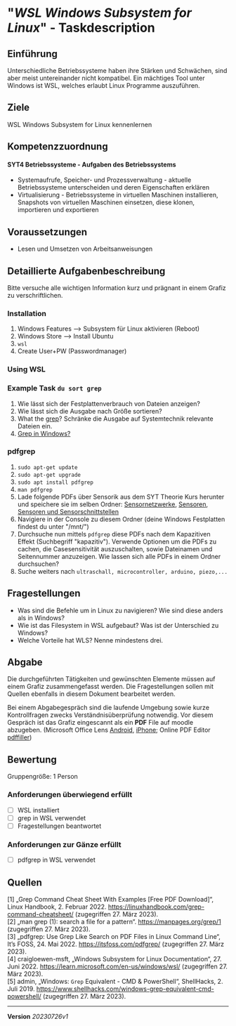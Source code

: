 # "*WSL Windows Subsystem for Linux*" - Taskdescription

## Einführung

Unterschiedliche Betriebssysteme haben ihre Stärken und Schwächen, sind aber meist untereinander nicht kompatibel. Ein mächtiges Tool unter Windows ist WSL, welches erlaubt Linux Programme auszuführen.

## Ziele

WSL Windows Subsystem for Linux kennenlernen


## Kompetenzzuordnung

#### SYT4 Betriebssysteme - Aufgaben des Betriebssystems

* Systemaufrufe, Speicher- und Prozessverwaltung - aktuelle Betriebssysteme unterscheiden und deren Eigenschaften erklären
* Virtualisierung - Betriebssysteme in virtuellen Maschinen installieren, Snapshots von virtuellen Maschinen einsetzen, diese klonen, importieren und exportieren

## Voraussetzungen

* Lesen und Umsetzen von Arbeitsanweisungen

## Detaillierte Aufgabenbeschreibung
Bitte versuche alle wichtigen Information kurz und prägnant in einem Grafiz zu verschriftlichen.

### Installation
1. Windows Features --> Subsystem für Linux aktivieren (Reboot)
2. Windows Store --> Install Ubuntu
3. `wsl`
4. Create User+PW (Passwordmanager)
### Using WSL
### Example Task `du sort grep`

1. Wie lässt sich der Festplattenverbrauch von Dateien anzeigen?
2. Wie lässt sich die Ausgabe nach Größe sortieren?
3. What the [grep](https://manpages.org/grep/1)? Schränke die Ausgabe auf Systemtechnik relevante Dateien ein. 
4. [Grep in Windows?](https://www.shellhacks.com/windows-grep-equivalent-cmd-powershell/)

### pdfgrep
1. `sudo apt-get update`
2. `sudo apt-get upgrade`
3. `sudo apt install pdfgrep`
4. `man pdfgrep`
5. Lade folgende PDFs über Sensorik aus dem SYT Theorie Kurs herunter und speichere sie im selben Ordner: [Sensornetzwerke](https://elearning.tgm.ac.at/pluginfile.php/9777/mod_resource/content/0/SensornetzwerkeInTheorieUndPraxis_2018.pdf), [Sensoren](https://elearning.tgm.ac.at/pluginfile.php/9776/mod_resource/content/0/SensorenProzessFarbikautomation_2018.pdf), [Sensoren und Sensorschnittstellen](https://elearning.tgm.ac.at/pluginfile.php/9775/mod_resource/content/0/SensorenSensorschnittstellen_2016.pdf)
6. Navigiere in der Console zu diesem Ordner (deine Windows Festplatten findest du unter "/mnt/")
7. Durchsuche nun mittels `pdfgrep` diese PDFs nach dem Kapazitiven Effekt (Suchbegriff "kapazitiv"). Verwende Optionen um die PDFs zu cachen, die Casesensitivität auszuschalten,  sowie Dateinamen und Seitennummer anzuzeigen. Wie lassen sich alle PDFs in einem Ordner durchsuchen?
8. Suche weiters nach `ultraschall, microcontroller, arduino, piezo,...`


## Fragestellungen

* Was sind die Befehle um in Linux zu navigieren? Wie sind diese anders als in Windows?
* Wie ist das Filesystem in WSL aufgebaut? Was ist der Unterschied zu Windows?
* Welche Vorteile hat WLS? Nenne mindestens drei.

## Abgabe
Die durchgeführten Tätigkeiten und gewünschten Elemente müssen auf einem Grafiz zusammengefasst werden. Die Fragestellungen sollen mit Quellen ebenfalls in diesem Dokument bearbeitet werden.

Bei einem Abgabegespräch sind die laufende Umgebung sowie kurze Kontrollfragen zwecks Verständnisüberprüfung notwendig. Vor diesem Gespräch ist das Grafiz eingescannt als ein **PDF** File auf moodle abzugeben. (Microsoft Office Lens [Android](https://play.google.com/store/apps/details?id=com.microsoft.office.officelens&hl=de_AT&gl=US), [iPhone](https://apps.apple.com/at/app/microsoft-office-lens-pdf-scan/id975925059); Online PDF Editor [pdffiller](https://www.pdffiller.com/de/))

## Bewertung
Gruppengröße: 1 Person
### Anforderungen **überwiegend erfüllt**
- [ ] WSL installiert
- [ ] grep in WSL verwendet
- [ ] Fragestellungen beantwortet
### Anforderungen **zur Gänze erfüllt**
- [ ] pdfgrep in WSL verwendet
## Quellen
[1] „Grep Command Cheat Sheet With Examples [Free PDF Download]“, Linux Handbook, 2. Februar 2022. https://linuxhandbook.com/grep-command-cheatsheet/ (zugegriffen 27. März 2023).  
[2] „man grep (1): search a file for a pattern“. https://manpages.org/grep/1 (zugegriffen 27. März 2023).  
[3] „pdfgrep: Use Grep Like Search on PDF Files in Linux Command Line“, It’s FOSS, 24. Mai 2022. https://itsfoss.com/pdfgrep/ (zugegriffen 27. März 2023).  
[4] craigloewen-msft, „Windows Subsystem for Linux Documentation“, 27. Juni 2022. https://learn.microsoft.com/en-us/windows/wsl/ (zugegriffen 27. März 2023).  
[5] admin, „Windows: `Grep` Equivalent - CMD & PowerShell“, ShellHacks, 2. Juli 2019. https://www.shellhacks.com/windows-grep-equivalent-cmd-powershell/ (zugegriffen 27. März 2023).  

---
**Version**  *20230726v1*